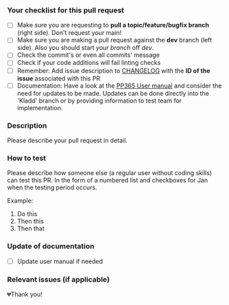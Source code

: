 ### Your checklist for this pull request

- [ ] Make sure you are requesting to **pull a topic/feature/bugfix branch** (right side). Don't request your main!
- [ ] Make sure you are making a pull request against the **dev** branch (left side). Also you should start *your branch* off *dev*.
- [ ] Check the commit's or even all commits' message 
- [ ] Check if your code additions will fail linting checks
- [ ] Remember: Add issue description to [CHANGELOG](https://github.com/Puzzlepart/prosjektportalen365/blob/dev/CHANGELOG.md) with the **ID of the issue** associated with this PR
- [ ] Documentation: Have a look at the [PP365 User manual](https://puzzlepart.github.io/prosjektportalen-manual/) and consider the need for updates to be made. Updates can be done directly into the 'Kladd' branch or by providing information to test team for implementation.

### Description

Please describe your pull request in detail.

### How to test

Please describe how someone else (a regular user without coding skills) can test this PR. In the form of a numbered list and checkboxes for Jan when the testing period occurs.

Example:

1. Do this
2. Then this
3. Then that

### Update of documentation
- [ ] Update user manual if needed

### Relevant issues (if applicable)

💔Thank you!
